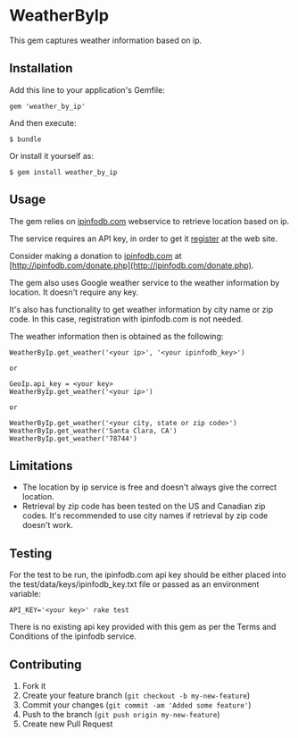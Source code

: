 # WeatherByIp

This gem captures weather information based on ip. 

## Installation

Add this line to your application's Gemfile:

    gem 'weather_by_ip'

And then execute:

    $ bundle

Or install it yourself as:

    $ gem install weather_by_ip

## Usage

The gem relies on [ipinfodb.com](http://ipinfodb.com/) webservice to retrieve location based on ip. 

The service requires an API key, in order to get it [register](http://ipinfodb.com/register.php) at the web site. 

Consider making a donation to [ipinfodb.com](http://ipinfodb.com/) at [http://ipinfodb.com/donate.php](http://ipinfodb.com/donate.php).

The gem also uses Google weather service to the weather information by location. It doesn't require any key. 

It's also has functionality to get weather information by city name or zip code. In this case, registration with ipinfodb.com is not needed. 

The weather information then is obtained as the following:

```
WeatherByIp.get_weather('<your ip>', '<your ipinfodb_key>')

or 

GeoIp.api_key = <your key>
WeatherByIp.get_weather('<your ip>')

or

WeatherByIp.get_weather('<your city, state or zip code>')
WeatherByIp.get_weather('Santa Clara, CA')
WeatherByIp.get_weather('78744')
```

## Limitations

* The location by ip service is free and doesn't always give the correct location.
* Retrieval by zip code has been tested on the US and Canadian zip codes. It's recommended to use city names if retrieval by zip code doesn't work. 
 

## Testing

For the test to be run, the ipinfodb.com api key should be either placed into the test/data/keys/ipinfodb_key.txt file or passed as an environment variable:

```
API_KEY='<your key>' rake test
```

There is no existing api key provided with this gem as per the Terms and Conditions of the ipinfodb service. 

## Contributing

1. Fork it
2. Create your feature branch (`git checkout -b my-new-feature`)
3. Commit your changes (`git commit -am 'Added some feature'`)
4. Push to the branch (`git push origin my-new-feature`)
5. Create new Pull Request
